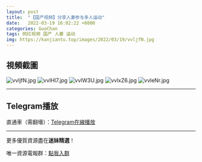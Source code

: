 ```yaml
---
layout: post
title:  "【国产视频】分享人妻参与多人运动"
date:   2022-03-19 16:02:22 +0800
categories: GuoChan
tags: 网红视频 国产 人妻 运动
img: https://kanjiantu.top/images/2022/03/19/vvljfN.jpg
---
```



## 視頻截圖

![vvljfN.jpg](https://kanjiantu.top/images/2022/03/19/vvljfN.jpg)
![vvlHl7.jpg](https://kanjiantu.top/images/2022/03/19/vvlHl7.jpg)
![vvlW3U.jpg](https://kanjiantu.top/images/2022/03/19/vvlW3U.jpg)
![vvlxZ6.jpg](https://kanjiantu.top/images/2022/03/19/vvlxZ6.jpg)
![vvleNr.jpg](https://kanjiantu.top/images/2022/03/19/vvleNr.jpg)

* * *
## Telegram播放

直通車（需翻墻）：[Telegram在線播放](https://t.me/mimeijingxuan/257)

* * *
更多優質資源盡在**迷妹精選**！

唯一資源電報群：[點我入群](https://t.me/mimeijingxuan)


